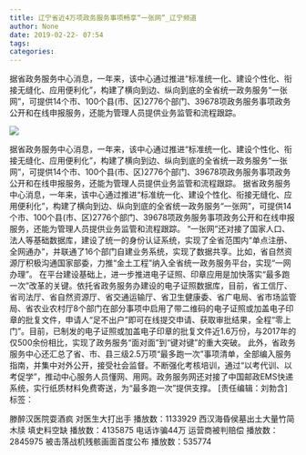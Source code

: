 ```yaml
---
title: 辽宁省近4万项政务服务事项畅享“一张网”_辽宁频道
author: None
date: 2019-02-22- 07:54
tags: 
categories: 
---
```

据省政务服务中心消息，一年来，该中心通过推进“标准统一化、建设个性化、衔接无缝化、应用便利化”，构建了横向到边、纵向到底的全省统一政务服务“一张网”，可提供14个市、100个县(市、区)2776个部门、39678项政务服务事项政务公开和在线申报服务，还能为管理人员提供业务监管和流程跟踪。
<!-- more -->
                
<img align="center" border="0" src="http://p2.ifengimg.com/a/2016/0810/204c433878d5cf9size1_w16_h16.png" />
                
            
据省政务服务中心消息，一年来，该中心通过推进“标准统一化、建设个性化、衔接无缝化、应用便利化”，构建了横向到边、纵向到底的全省统一政务服务“一张网”，可提供14个市、100个县(市、区)2776个部门、39678项政务服务事项政务公开和在线申报服务，还能为管理人员提供业务监管和流程跟踪。
据省政务服务中心消息，一年来，该中心通过推进“标准统一化、建设个性化、衔接无缝化、应用便利化”，构建了横向到边、纵向到底的全省统一政务服务“一张网”，可提供14个市、100个县(市、区)2776个部门、39678项政务服务事项政务公开和在线申报服务，还能为管理人员提供业务监管和流程跟踪。
“一张网”还对接了国家人口、法人等基础数据库，建设了统一的身份认证系统，实现了全省范围内“单点注册、全网通办”，并联通了16个部门自建业务系统，实现了数据共享。比如，省自然资源厅积极沟通国家部委，力推“金土工程”纳入全省统一政务服务平台，实现“一网办理”。
在平台建设基础上，进一步推进电子证照、印章应用是加快落实“最多跑一次”改革的关键。依托省政务服务办建设的电子证照数据库，目前，省工信厅、省司法厅、省自然资源厅、省交通运输厅、省卫生健康委、省广电局、省市场监管局、省农业农村厅8个部门在部分事项中启用了带二维码的电子证照或加盖电子印章的批复文件，申请人“足不出户”即可在线提交申请、获取审批结果，全程“零上门”。目前，已制发的电子证照或加盖电子印章的批复文件近1.6万份，与2017年的仅500余份相比，实现了政务服务“面对面”到“键对键”的重大突破。
此外，省政务服务中心还汇总了省、市、县三级2.5万项“最多跑一次”事项清单，全部编入服务指南，并集中对外公开，接受社会监督。不断强化考核培训，通过“以考代训、以考促学”，推动中心服务人员懂网、用网。政务服务网还对接了中国邮政EMS快递系统，实行纸质材料免费寄送，为“最多跑一次”提供支撑。
[责任编辑：刘勃含]
标签：
 
             
滕醉汉医院耍酒疯 对医生大打出手
播放数：1133929
西汉海昏侯墓出土大量竹简木牍 填史料空缺
播放数：4135875
电话诈骗44万 运营商被判赔偿
播放数：2845975
被击落战机残骸画面首度公布
播放数：535774
